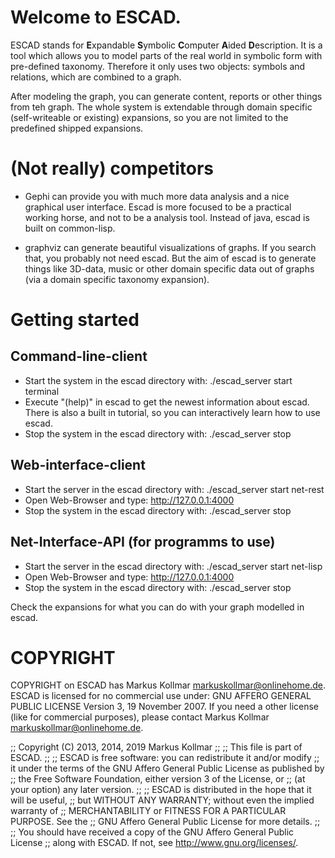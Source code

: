 # Welcome to ESCAD.

ESCAD stands for **E**xpandable **S**ymbolic **C**omputer **A**ided **D**escription.
It is a tool which allows you to model parts of the real world in symbolic form with pre-defined taxonomy.
Therefore it only uses two objects: symbols and relations, which are combined to a graph.

After modeling the graph, you can generate content, reports or other things from teh graph.
The whole system is extendable through domain specific (self-writeable or existing) expansions, so you are not limited to the predefined shipped expansions.

# (Not really) competitors

* Gephi can provide you with much more data analysis and a nice graphical user interface. Escad is more focused to be a practical working horse, and not to be a analysis tool. Instead of java, escad is built on common-lisp.

* graphviz can generate beautiful visualizations of graphs. If you search that, you probably not need escad. But the aim of escad is to generate things like 3D-data, music or other domain specific data out of graphs (via a domain specific taxonomy expansion).

# Getting started

## Command-line-client
  * Start the system in the escad directory with: ./escad_server start terminal
  * Execute "(help)" in escad to get the newest information about escad. There is also a built in tutorial, so you can
    interactively learn how to use escad.
  * Stop the system in the escad directory with: ./escad_server stop

## Web-interface-client
  * Start the server in the escad directory with: ./escad_server start net-rest
  * Open Web-Browser and type: http://127.0.0.1:4000
  * Stop the system in the escad directory with: ./escad_server stop

## Net-Interface-API (for programms to use)
  * Start the server in the escad directory with: ./escad_server start net-lisp
  * Open Web-Browser and type: http://127.0.0.1:4000
  * Stop the system in the escad directory with: ./escad_server stop

Check the expansions for what you can do with your graph modelled in escad.

# COPYRIGHT

COPYRIGHT on ESCAD has Markus Kollmar <markuskollmar@onlinehome.de>.
ESCAD is licensed for no commercial use under: GNU AFFERO GENERAL PUBLIC LICENSE Version 3, 19 November 2007.
If you need a other license (like for commercial purposes), please contact Markus Kollmar <markuskollmar@onlinehome.de>.

;; Copyright (C) 2013, 2014, 2019 Markus Kollmar
;;
;; This file is part of ESCAD.
;;
;; ESCAD is free software: you can redistribute it and/or modify
;; it under the terms of the GNU Affero General Public License as published by
;; the Free Software Foundation, either version 3 of the License, or
;; (at your option) any later version.
;;
;; ESCAD is distributed in the hope that it will be useful,
;; but WITHOUT ANY WARRANTY; without even the implied warranty of
;; MERCHANTABILITY or FITNESS FOR A PARTICULAR PURPOSE.  See the
;; GNU Affero General Public License for more details.
;;
;; You should have received a copy of the GNU Affero General Public License
;; along with ESCAD.  If not, see <http://www.gnu.org/licenses/>.
